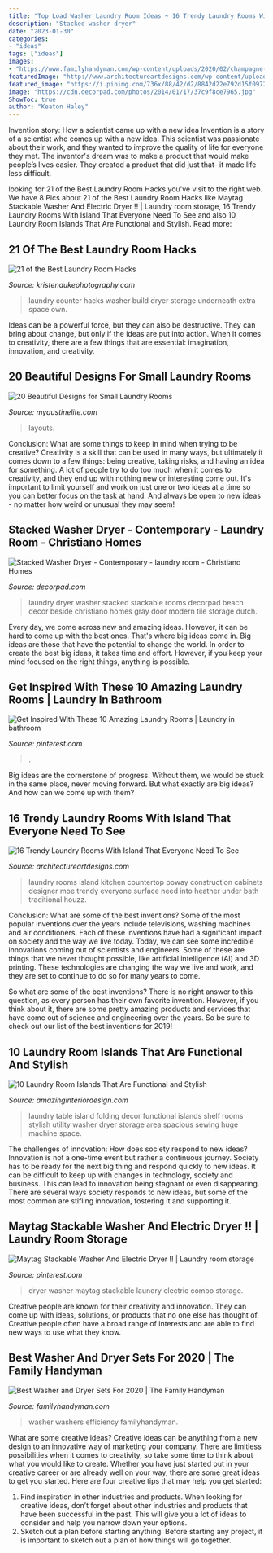 ```yaml
---
title: "Top Load Washer Laundry Room Ideas ~ 16 Trendy Laundry Rooms With Island That Everyone Need To See"
description: "Stacked washer dryer"
date: "2023-01-30"
categories:
- "ideas"
tags: ["ideas"]
images:
- "https://www.familyhandyman.com/wp-content/uploads/2020/02/champagne-samsung-front-load-washers-wf45r6100ac-40_1000.jpg"
featuredImage: "http://www.architectureartdesigns.com/wp-content/uploads/2016/01/8-51-630x599.jpg"
featured_image: "https://i.pinimg.com/736x/88/42/d2/8842d22e792d15f097254a85a65afdb3--electric-dryer-maytag.jpg"
image: "https://cdn.decorpad.com/photos/2014/01/17/37c9f8ce7965.jpg"
ShowToc: true
author: "Keaton Haley"
---
```



Invention story: How a scientist came up with a new idea
Invention is a story of a scientist who comes up with a new idea. This scientist was passionate about their work, and they wanted to improve the quality of life for everyone they met. The inventor's dream was to make a product that would make people’s lives easier. They created a product that did just that- it made life less difficult.

	

		
looking for 21 of the Best Laundry Room Hacks you've visit to the right web. We have 8 Pics about 21 of the Best Laundry Room Hacks like Maytag Stackable Washer And Electric Dryer !! | Laundry room storage, 16 Trendy Laundry Rooms With Island That Everyone Need To See and also 10 Laundry Room Islands That Are Functional and Stylish. Read more:
		
    
## 21 Of The Best Laundry Room Hacks

<img loading=lazy src="https://www.kristendukephotography.com/wp-content/uploads/2016/07/LaundryRoomMakeoverVintageRevivals2-684x1024.jpg" onerror="this.onerror=null;this.src='https://tse1.mm.bing.net/th?id=OIP.r174t9oTi2gUy6T8lQFEQwHaLF&amp;pid=15.1';" alt="21 of the Best Laundry Room Hacks">

_Source: kristendukephotography.com_

>laundry counter hacks washer build dryer storage underneath extra space own. 

	

Ideas can be a powerful force, but they can also be destructive. They can bring about change, but only if the ideas are put into action. When it comes to creativity, there are a few things that are essential: imagination, innovation, and creativity.

    
## 20 Beautiful Designs For Small Laundry Rooms

<img loading=lazy src="http://www.myaustinelite.com/wp-content/uploads/2015/01/white-cabinets-small-laundry-room-designs.jpg?x34469" onerror="this.onerror=null;this.src='https://tse3.mm.bing.net/th?id=OIP.qPfjTY-dC9PNOnMS0Y-37wHaJ3&amp;pid=15.1';" alt="20 Beautiful Designs for Small Laundry Rooms">

_Source: myaustinelite.com_

>layouts. 

	

Conclusion: What are some things to keep in mind when trying to be creative?
Creativity is a skill that can be used in many ways, but ultimately it comes down to a few things: being creative, taking risks, and having an idea for something. A lot of people try to do too much when it comes to creativity, and they end up with nothing new or interesting come out. It's important to limit yourself and work on just one or two ideas at a time so you can better focus on the task at hand. And always be open to new ideas - no matter how weird or unusual they may seem!

    
## Stacked Washer Dryer - Contemporary - Laundry Room - Christiano Homes

<img loading=lazy src="https://cdn.decorpad.com/photos/2014/01/17/37c9f8ce7965.jpg" onerror="this.onerror=null;this.src='https://tse1.mm.bing.net/th?id=OIP.7nAbkIY8tT-fAR6HpoK20QHaKU&amp;pid=15.1';" alt="Stacked Washer Dryer - Contemporary - laundry room - Christiano Homes">

_Source: decorpad.com_

>laundry dryer washer stacked stackable rooms decorpad beach decor beside christiano homes gray door modern tile storage dutch. 

	

Every day, we come across new and amazing ideas. However, it can be hard to come up with the best ones. That's where big ideas come in. Big ideas are those that have the potential to change the world. In order to create the best big ideas, it takes time and effort. However, if you keep your mind focused on the right things, anything is possible.

    
## Get Inspired With These 10 Amazing Laundry Rooms | Laundry In Bathroom

<img loading=lazy src="https://i.pinimg.com/736x/c9/b4/f7/c9b4f7095e415697dd40520c9a37464f.jpg" onerror="this.onerror=null;this.src='https://tse2.mm.bing.net/th?id=OIP.SM6eCO4Nuubbcn54kXK9MwHaKp&amp;pid=15.1';" alt="Get Inspired With These 10 Amazing Laundry Rooms | Laundry in bathroom">

_Source: pinterest.com_

>. 

	

Big ideas are the cornerstone of progress. Without them, we would be stuck in the same place, never moving forward. But what exactly are big ideas? And how can we come up with them?

    
## 16 Trendy Laundry Rooms With Island That Everyone Need To See

<img loading=lazy src="http://www.architectureartdesigns.com/wp-content/uploads/2016/01/8-51-630x599.jpg" onerror="this.onerror=null;this.src='https://tse1.mm.bing.net/th?id=OIP.1_57YNe-tas2GJ5mYvHk8AHaHC&amp;pid=15.1';" alt="16 Trendy Laundry Rooms With Island That Everyone Need To See">

_Source: architectureartdesigns.com_

>laundry rooms island kitchen countertop poway construction cabinets designer moe trendy everyone surface need into heather under bath traditional houzz. 

	

Conclusion: What are some of the best inventions?
Some of the most popular inventions over the years include televisions, washing machines and air conditioners. Each of these inventions have had a significant impact on society and the way we live today. 
Today, we can see some incredible innovations coming out of scientists and engineers. Some of these are things that we never thought possible, like artificial intelligence (AI) and 3D printing. These technologies are changing the way we live and work, and they are set to continue to do so for many years to come. 

So what are some of the best inventions? There is no right answer to this question, as every person has their own favorite invention. However, if you think about it, there are some pretty amazing products and services that have come out of science and engineering over the years. So be sure to check out our list of the best inventions for 2019!

    
## 10 Laundry Room Islands That Are Functional And Stylish

<img loading=lazy src="http://www.amazinginteriordesign.com/wp-content/uploads/2017/08/10-Laundry-Room-Islands-That-Are-Functional-and-Stylish-3.jpg" onerror="this.onerror=null;this.src='https://tse2.mm.bing.net/th?id=OIP.8esm_6sM0-gGKGxpqSx4LAHaLC&amp;pid=15.1';" alt="10 Laundry Room Islands That Are Functional and Stylish">

_Source: amazinginteriordesign.com_

>laundry table island folding decor functional islands shelf rooms stylish utility washer dryer storage area spacious sewing huge machine space. 

	

The challenges of innovation: How does society respond to new ideas?
Innovation is not a one-time event but rather a continuous journey. Society has to be ready for the next big thing and respond quickly to new ideas. It can be difficult to keep up with changes in technology, society and business. This can lead to innovation being stagnant or even disappearing. There are several ways society responds to new ideas, but some of the most common are stifling innovation, fostering it and supporting it.

    
## Maytag Stackable Washer And Electric Dryer !! | Laundry Room Storage

<img loading=lazy src="https://i.pinimg.com/736x/88/42/d2/8842d22e792d15f097254a85a65afdb3--electric-dryer-maytag.jpg" onerror="this.onerror=null;this.src='https://tse3.mm.bing.net/th?id=OIP.PoeKMnLI4HPVS2h4IkTetADhEs&amp;pid=15.1';" alt="Maytag Stackable Washer And Electric Dryer !! | Laundry room storage">

_Source: pinterest.com_

>dryer washer maytag stackable laundry electric combo storage. 

	

Creative people are known for their creativity and innovation. They can come up with ideas, solutions, or products that no one else has thought of. Creative people often have a broad range of interests and are able to find new ways to use what they know.

    
## Best Washer And Dryer Sets For 2020 | The Family Handyman

<img loading=lazy src="https://www.familyhandyman.com/wp-content/uploads/2020/02/champagne-samsung-front-load-washers-wf45r6100ac-40_1000.jpg" onerror="this.onerror=null;this.src='https://tse4.mm.bing.net/th?id=OIP.356L2yKxFdltyey9ATwpTAHaHa&amp;pid=15.1';" alt="Best Washer and Dryer Sets For 2020 | The Family Handyman">

_Source: familyhandyman.com_

>washer washers efficiency familyhandyman. 

	

What are some creative ideas?
Creative ideas can be anything from a new design to an innovative way of marketing your company. There are limitless possibilities when it comes to creativity, so take some time to think about what you would like to create. Whether you have just started out in your creative career or are already well on your way, there are some great ideas to get you started. Here are four creative tips that may help you get started: 
1. Find inspiration in other industries and products. When looking for creative ideas, don’t forget about other industries and products that have been successful in the past. This will give you a lot of ideas to consider and help you narrow down your options. 
2. Sketch out a plan before starting anything. Before starting any project, it is important to sketch out a plan of how things will go together.

